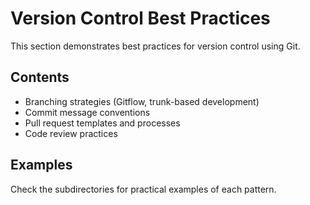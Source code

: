 # Version Control Best Practices

This section demonstrates best practices for version control using Git.

## Contents

- Branching strategies (Gitflow, trunk-based development)
- Commit message conventions
- Pull request templates and processes
- Code review practices

## Examples

Check the subdirectories for practical examples of each pattern.
